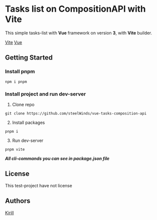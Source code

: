 # Tasks list on CompositionAPI with Vite

This simple tasks-list with **Vue** framework on version **3**, with **Vite** builder.

[Vite](https://vitejs.dev/)
[Vue](https://v3.ru.vuejs.org/)

## Getting Started

### Install pnpm

```
npm i pnpm
```

### Install project and run dev-server

1. Clone repo

```
git clone https://github.com/steelWinds/vue-tasks-composition-api
```

2. Install packages

```
pnpm i
```

3. Run dev-server

```
pnpm vite
```

***All cli-commands you can see in package.json file***

## License 

This test-project have not license

## Authors

[Kirill](https://github.com/steelWinds)
